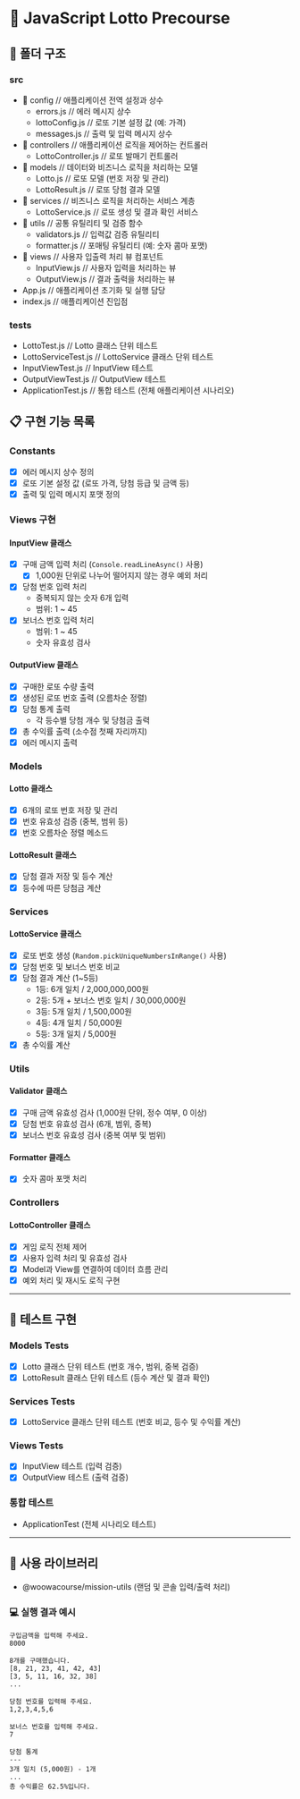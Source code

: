 # 🎰 JavaScript Lotto Precourse

## 📂 폴더 구조

### src
- 📂 config // 애플리케이션 전역 설정과 상수
  - errors.js // 에러 메시지 상수
  - lottoConfig.js // 로또 기본 설정 값 (예: 가격)
  - messages.js // 출력 및 입력 메시지 상수
- 📂 controllers // 애플리케이션 로직을 제어하는 컨트롤러
  - LottoController.js // 로또 발매기 컨트롤러
- 📂 models // 데이터와 비즈니스 로직을 처리하는 모델
  - Lotto.js // 로또 모델 (번호 저장 및 관리)
  - LottoResult.js // 로또 당첨 결과 모델
- 📂 services // 비즈니스 로직을 처리하는 서비스 계층
  - LottoService.js // 로또 생성 및 결과 확인 서비스
- 📂 utils // 공통 유틸리티 및 검증 함수
  - validators.js // 입력값 검증 유틸리티
  - formatter.js // 포매팅 유틸리티 (예: 숫자 콤마 포맷)
- 📂 views // 사용자 입출력 처리 뷰 컴포넌트
  - InputView.js // 사용자 입력을 처리하는 뷰
  - OutputView.js // 결과 출력을 처리하는 뷰
- App.js // 애플리케이션 초기화 및 실행 담당
- index.js // 애플리케이션 진입점

### tests
- LottoTest.js // Lotto 클래스 단위 테스트
- LottoServiceTest.js // LottoService 클래스 단위 테스트
- InputViewTest.js // InputView 테스트
- OutputViewTest.js // OutputView 테스트
- ApplicationTest.js // 통합 테스트 (전체 애플리케이션 시나리오)


## 📋 구현 기능 목록

### Constants

- [x] 에러 메시지 상수 정의
- [x] 로또 기본 설정 값 (로또 가격, 당첨 등급 및 금액 등)
- [x] 출력 및 입력 메시지 포맷 정의

### Views 구현

#### InputView 클래스

- [x] 구매 금액 입력 처리 (`Console.readLineAsync()` 사용)
  - [x] 1,000원 단위로 나누어 떨어지지 않는 경우 예외 처리
- [x] 당첨 번호 입력 처리
  - 중복되지 않는 숫자 6개 입력
  - 범위: 1 ~ 45
- [x] 보너스 번호 입력 처리
  - 범위: 1 ~ 45
  - 숫자 유효성 검사

#### OutputView 클래스

- [x] 구매한 로또 수량 출력
- [x] 생성된 로또 번호 출력 (오름차순 정렬)
- [x] 당첨 통계 출력
  - 각 등수별 당첨 개수 및 당첨금 출력
- [x] 총 수익률 출력 (소수점 첫째 자리까지)
- [x] 에러 메시지 출력

### Models

#### Lotto 클래스

- [x] 6개의 로또 번호 저장 및 관리
- [x] 번호 유효성 검증 (중복, 범위 등)
- [x] 번호 오름차순 정렬 메소드

#### LottoResult 클래스

- [x] 당첨 결과 저장 및 등수 계산
- [x] 등수에 따른 당첨금 계산

### Services

#### LottoService 클래스

- [x] 로또 번호 생성 (`Random.pickUniqueNumbersInRange()` 사용)
- [x] 당첨 번호 및 보너스 번호 비교
- [x] 당첨 결과 계산 (1~5등)
  - 1등: 6개 일치 / 2,000,000,000원
  - 2등: 5개 + 보너스 번호 일치 / 30,000,000원
  - 3등: 5개 일치 / 1,500,000원
  - 4등: 4개 일치 / 50,000원
  - 5등: 3개 일치 / 5,000원
- [x] 총 수익률 계산

### Utils

#### Validator 클래스

- [x] 구매 금액 유효성 검사 (1,000원 단위, 정수 여부, 0 이상)
- [x] 당첨 번호 유효성 검사 (6개, 범위, 중복)
- [x] 보너스 번호 유효성 검사 (중복 여부 및 범위)

#### Formatter 클래스

- [x] 숫자 콤마 포맷 처리

### Controllers

#### LottoController 클래스

- [x] 게임 로직 전체 제어
- [x] 사용자 입력 처리 및 유효성 검사
- [x] Model과 View를 연결하여 데이터 흐름 관리
- [x] 예외 처리 및 재시도 로직 구현

---

## 🧪 테스트 구현

### Models Tests

- [x] Lotto 클래스 단위 테스트 (번호 개수, 범위, 중복 검증)
- [x] LottoResult 클래스 단위 테스트 (등수 계산 및 결과 확인)

### Services Tests

- [x] LottoService 클래스 단위 테스트 (번호 비교, 등수 및 수익률 계산)

### Views Tests

- [x] InputView 테스트 (입력 검증)
- [x] OutputView 테스트 (출력 검증)

### 통합 테스트

- ApplicationTest (전체 시나리오 테스트)

---

## 🔧 사용 라이브러리

- @woowacourse/mission-utils (랜덤 및 콘솔 입력/출력 처리)


### 💻 실행 결과 예시

```
구입금액을 입력해 주세요.
8000

8개를 구매했습니다.
[8, 21, 23, 41, 42, 43]
[3, 5, 11, 16, 32, 38]
...

당첨 번호를 입력해 주세요.
1,2,3,4,5,6

보너스 번호를 입력해 주세요.
7

당첨 통계
---
3개 일치 (5,000원) - 1개
...
총 수익률은 62.5%입니다.
```
